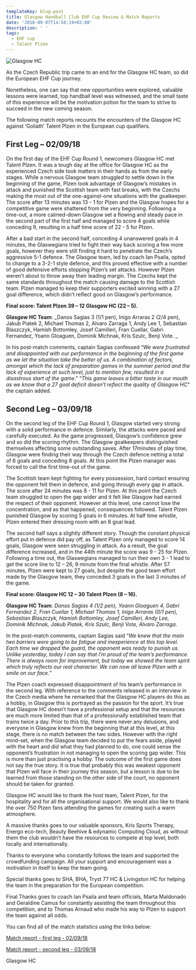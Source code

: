 ```yaml
---
templateKey: blog-post
title: Glasgow Handball Club EHF Cup Review & Match Reports
date: '2018-09-07T14:58:19+02:00'
description: ' '
tags:
  - EHF cup
  - Talent Plzen
---
```

![Glasgow HC](/img/img_7356.jpg)



As the Czech Republic trip came to an end for the Glasgow HC team, so did the European EHF Cup journey.



Nonetheless, one can say that new opportunities were explored, valuable lessons were learned, top handball level was witnessed, and the small taste of this experience will be the motivation potion for the team to strive to succeed in the new coming season.



The following match reports recounts the encounters of the Glasgow HC against ‘Goliath’ Talent Plzen in the European cup qualifiers.



## First Leg – 02/09/18



On the first day of the EHF Cup Round 1, newcomers Glasgow HC met Talent Plzen. It was a tough day at the office for Glasgow HC as the experienced Czech side took matters in their hands as from the early stages. While a nervous Glasgow team struggled to settle down in the beginning of the game, Plzen took advantage of Glasgow’s mistakes in attack and punished the Scottish team with fast breaks, with the Czechs making the most out of the one-against-one situations with the goalkeeper. The score after 13 minutes was 13 - 1 for Plzen and the Glasgow hopes for a competitive game were shattered from the very beginning. Following a time-out, a more calmed-down Glasgow set a flowing and steady pace in the second part of the first half and managed to score 4 goals while conceding 9, resulting in a half time score of 22 - 5 for Plzen.



After a bad start in the second half, conceding 4 unanswered goals in 4 minutes, the Glaswegians tried to fight their way back scoring a few more goals, however they were still finding it hard to penetrate the Czech’s aggressive 5-1 defence. The Glasgow team, led by coach Ian Psaila, opted to change to a 3-2-1 style defence, and this proved effective with a number of good defensive efforts stopping Plzen’s set attacks. However Plzen weren’t about to throw away their leading margin. The Czechs kept the same standards throughout the match causing damage to the Scottish team. Plzen managed to keep their supporters excited winning with a 27 goal difference, which didn’t reflect good on Glasgow’s performance.



**Final score: Talent Plzen 39 – 12 Glasgow HC (22 – 5).**



**Glasgow HC Team**: _Danos Sagias 3 (1/1 pen), Inigo Arraras 2 (2/4 pen), Jakub Piatek 2, Michael Thomas 2, Alvaro Zarraga 1, Andy Lee 1, Sebastian Blaszczyk, Hamish Bottomley, Josef Camilleri, Fran Cuellar, Gabri Fernandez, Yoann Gloaguen, Dominik Michnak, Kris Szulc, Benji Vote. _  



In his post-match comments, captain Sagias confessed “_We were frustrated and disappointed with our performance in the beginning of the first game as we let the situation take the better of us. A combination of factors, amongst which the lack of preparation games in the summer period and the lack of experience at such level, just to mention few, resulted in a disastrous start of the game_.” “_This game leaves a bitter taste in our mouth as we know that a 27 goal deficit doesn’t reflect the quality of Glasgow HC_” the captain added.



## Second Leg – 03/09/18



On the second leg of the EHF Cup Round 1, Glasgow started very strong with a solid performance in defence. Similarly, the attacks were paced and carefully executed. As the game progressed, Glasgow’s confidence grew and so did the scoring rhythm. The Glasgow goalkeepers distinguished themselves affecting some outstanding saves. After 17minutes of play time, Glasgow were finding their way through the Czech defence netting a total of 6 goals and conceding 8 goals. At this point the Plzen manager was forced to call the first time-out of the game.



The Scottish team kept fighting for every possession, hard contact ensuring the opponent felt them in defence, and going through every gap in attack. The score after 24 minutes was 8 - 11 for Plzen. At this point the Czech team struggled to open the gap wider and it felt like Glasgow had earned the respect of their opponent. However at this level, one cannot lose the concentration, and as that happened, consequences followed. Talent Plzen punished Glasgow by scoring 5 goals in 6 minutes. At half time whistle, Plzen entered their dressing room with an 8 goal lead.



The second half says a slightly different story. Though the constant physical effort put in defence did pay off, as Talent Plzen only managed to score 14 goals, Glasgow were seen struggling in attack. As a result, the goal difference increased, and in the 44th minute the score was 9 - 25 for Plzen. Following a time out, the Glaswegians managed to run their own 3 - 1 lead to get the score line to 12 – 26, 9 minute from the final whistle. After 57 minutes, Plzen were kept to 27 goals, but despite the good team effort made by the Glasgow team, they conceded 3 goals in the last 3 minutes of the game.

**Final score: Glasgow HC 12 – 30 Talent Plzen (8 – 16).**

**Glasgow HC Team**: _Danos Sagias 4 (1/2 pen), Yoann Gloaguen 4, Gabri Fernandez 2, Fran Cuellar 1, Michael Thomas 1, Inigo Arraras (0/1 pen), Sebastian Blaszczyk, Hamish Bottomley, Josef Camilleri, Andy Lee, Dominik Michnak, Jakub Piatek, Kris Szulc, Benji Vote, Alvaro Zarraga_.



In the post-match comments, captain Sagias said “_We knew that the main two barriers were going to be fatigue and inexperience at this top level. Each time we dropped the guard, the opponent was ready to punish us. Unlike yesterday, today I can say that I’m proud of the team’s performance. There is always room for improvement, but today we showed the team spirit which truly reflects our real character. We can now all leave Plzen with a smile on our face._”



The Plzen coach expressed disappointment of his team’s performance in the second leg. With reference to the comments released in an interview in the Czech media where he remarked that the Glasgow HC players do this as a hobby, in Glasgow this is portrayed as the passion for the sport. It’s true that Glasgow HC doesn’t have a professional setup and that the resources are much more limited than that of a professionally established team that trains twice a day. Prior to this trip, there were never any delusions, and everyone in Glasgow knew from the beginning that at this level, at this stage, there is no match between the two sides. However with the right mind-set, when the Glasgow team decided to put the fears aside, played with the heart and did what they had planned to do, one could sense the opponent’s frustration in not managing to open the scoring gap wider. This is more than just practising a hobby. The outcome of the first game does not say the true story. It is true that probably this was weakest opponent that Plzen will face in their journey this season, but a lesson is due to be learned from those standing on the other side of the court, no opponent should be taken for granted.



Glasgow HC would like to thank the host team, Talent Plzen, for the hospitality and for all the organisational support. We would also like to thank the over 750 Plzen fans attending the games for creating such a warm atmosphere.



A massive thanks goes to our valuable sponsors, Kris Sports Therapy, Energo eco-tech, Beauty Beehive & edynamic Computing Cloud, as without them the club wouldn’t have the resources to compete at top level, both locally and internationally.



Thanks to everyone who constantly follows the team and supported the crowdfunding campaign. All your support and encouragement was a motivation in itself to keep the team going.



Special thanks goes to SHA, BHA, Tryst 77 HC & Livingston HC for helping the team in the preparation for the European competition.



Final Thanks goes to coach Ian Psaila and team officials, Marta Maldonado and Geraldine Camus for constantly assisting the team throughout this competition, and to Thomas Arnaud who made his way to Plzen to support the team against all odds.



You can find all of the match statistics using the links below:

[Match report - first leg - 02/09/18](http://www.eurohandball.com/ec/ehfc/men/2018-19/match/1/008/Talent+Robstav+M.A.T.+Plzen+-+Glasgow+HC)

[Match report - second leg - 03/09/18](http://europeancup.eurohandball.com/ehfc/en/2018-19/men/matches/201911020801008/Glasgow_HC_vs_Talent_Robstav_M_A_T__Plzen)

Glasgow HC
